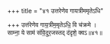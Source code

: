+++
title = "४१ उत्तरेणेव गायत्रीममृतेऽधि"

+++
उत्त॑रेणेव गाय॒त्रीम॒मृतेऽधि॒ वि च॑क्रमे ।  
साम्ना॒ ये साम॑ संवि॒दुर॒जस्तद् द॑दृशे॒ क्वऽ॥४१॥  